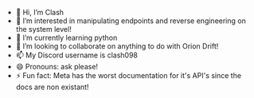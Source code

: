 - 👋 Hi, I’m Clash
- 👀 I’m interested in manipulating endpoints and reverse engineering on the system level!
- 🌱 I’m currently learning python
- 💞️ I’m looking to collaborate on anything to do with Orion Drift!
- 📫 My Discord username is clash098
- 😄 Pronouns: ask please!
- ⚡ Fun fact: Meta has the worst documentation for it's API's since the docs are non existant!


